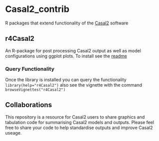 # Casal2_contrib
R packages that extend functionality of the [Casal2](https://github.com/NIWAFisheriesModelling/CASAL2) software

## r4Casal2
An R-package for post processing Casal2 output as well as model configurations using ggplot plots. To install see the [readme](https://github.com/NIWAFisheriesModelling/Casal2_contrib/tree/main/r4Casal2)

### Query Functionality
Once the library is installed you can query the functionality `library(help="r4Casal2")` also see the vignette with the command `browseVignettes("r4Casal2")`


## Collaborations
This repository is a resource for Casal2 users to share graphics and tabulation code for summarising Casal2 models and outputs. Please feel free to share your code to help standardise outputs and improve Casal2 useage.

